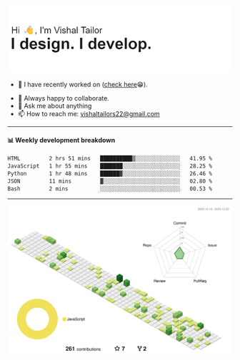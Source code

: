 ![Hi, I'm Vishal Tailor. I design. I develop.](https://github.com/vishaltailors/vishaltailors/blob/main/header.png?raw=true)

- 🔭 I have recently worked on ([check here](https://vishaltailor.com)😁).
<!-- - 🎦 Currently watching: JavaScript: The Hard Parts By Will Sentance. -->
- 👯 Always happy to collaborate.
- 💬 Ask me about anything
- 📫 How to reach me: <a href="mailto:vishaltailors22@gmail.com">vishaltailors22@gmail.com</a>

<hr /> 
<h4>📊 Weekly development breakdown</h4>
<!--START_SECTION:waka-->

```txt
HTML         2 hrs 51 mins   ██████████▒░░░░░░░░░░░░░░   41.95 %
JavaScript   1 hr 55 mins    ███████░░░░░░░░░░░░░░░░░░   28.25 %
Python       1 hr 48 mins    ██████▓░░░░░░░░░░░░░░░░░░   26.46 %
JSON         11 mins         ▓░░░░░░░░░░░░░░░░░░░░░░░░   02.80 %
Bash         2 mins          ░░░░░░░░░░░░░░░░░░░░░░░░░   00.53 %
```

<!--END_SECTION:waka-->
<hr /> 

![](./profile-3d-contrib/profile-green-animate.svg)
